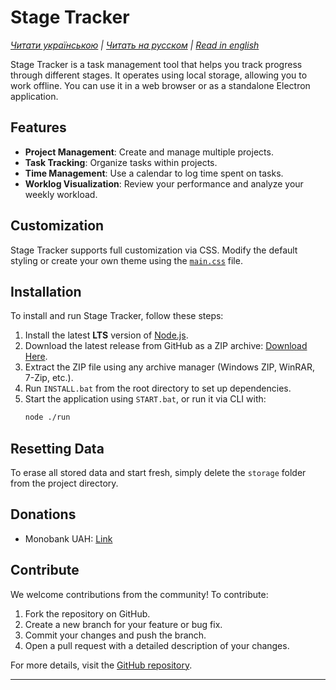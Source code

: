 # Stage Tracker

_[Читати українською](/docs/uk.md) | [Читать на русском](/docs/ru.md) | [Read in english](/README.md)_

Stage Tracker is a task management tool that helps you track progress through different stages. It operates using local storage, allowing you to work offline. You can use it in a web browser or as a standalone Electron application.

## Features

- **Project Management**: Create and manage multiple projects.
- **Task Tracking**: Organize tasks within projects.
- **Time Management**: Use a calendar to log time spent on tasks.
- **Worklog Visualization**: Review your performance and analyze your weekly workload.

## Customization

Stage Tracker supports full customization via CSS. Modify the default styling or create your own theme using the [`main.css`](public/css/main.css) file.

## Installation

To install and run Stage Tracker, follow these steps:

1. Install the latest **LTS** version of [Node.js](https://nodejs.org).
2. Download the latest release from GitHub as a ZIP archive: [Download Here](https://github.com/flaxes/stage-tracker/archive/refs/heads/master.zip).
3. Extract the ZIP file using any archive manager (Windows ZIP, WinRAR, 7-Zip, etc.).
4. Run `INSTALL.bat` from the root directory to set up dependencies.
5. Start the application using `START.bat`, or run it via CLI with:
   ```sh
   node ./run
   ```

## Resetting Data

To erase all stored data and start fresh, simply delete the `storage` folder from the project directory.

## Donations

- Monobank UAH: [Link](https://send.monobank.ua/jar/56BTVcCyAt)

## Contribute

We welcome contributions from the community! To contribute:

1. Fork the repository on GitHub.
2. Create a new branch for your feature or bug fix.
3. Commit your changes and push the branch.
4. Open a pull request with a detailed description of your changes.

For more details, visit the [GitHub repository](https://github.com/flaxes/stage-tracker).

---

